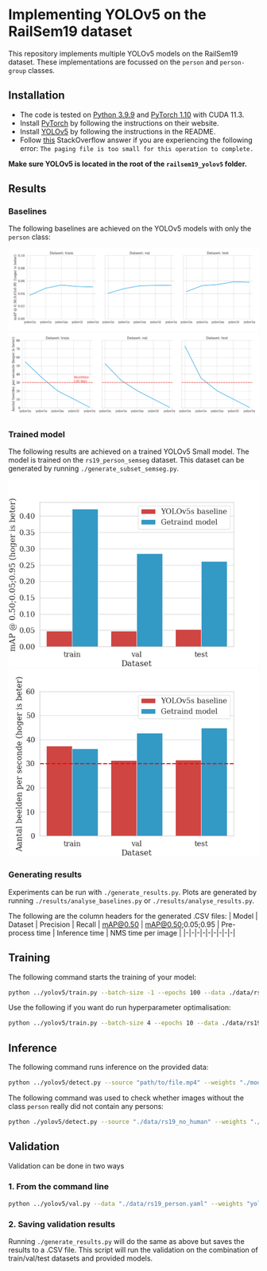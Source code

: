 # Implementing YOLOv5 on the RailSem19 dataset

This repository implements multiple YOLOv5 models on the RailSem19 dataset. These implementations are focussed on the `person` and `person-group` classes.

## Installation

- The code is tested on [Python 3.9.9](https://www.python.org/downloads/) and [PyTorch 1.10](https://pytorch.org/get-started/locally/) with CUDA 11.3.
- Install [PyTorch](https://pytorch.org/get-started/locally/) by following the instructions on their website.
- Install [YOLOv5](https://github.com/ultralytics/yolov5) by following the instructions in the README.
- Follow [this](https://stackoverflow.com/a/66800443) StackOverflow answer if you are experiencing the following error: `The paging file is too small for this operation to complete.`

**Make sure YOLOv5 is located in the root of the `railsem19_yolov5` folder.**

## Results

### Baselines

The following baselines are achieved on the YOLOv5 models with only the `person` class:

![Baselines mAP](./results/baselines/baselines_mAP.png)
![Baselines time](./results/baselines/baselines_time.png)

### Trained model

The following results are achieved on a trained YOLOv5 Small model. The model is trained on the `rs19_person_semseg` dataset. This dataset can be generated by running `./generate_subset_semseg.py`.

![mAP after training](./results/trained/trained_mAP.png)
![Time after training](./results/trained/trained_time.png)

### Generating results

Experiments can be run with `./generate_results.py`. Plots are generated by running `./results/analyse_baselines.py` or `./results/analyse_results.py`.

The following are the column headers for the generated .CSV files:
| Model | Dataset | Precision | Recall | mAP@0.50 | mAP@0.50;0.05;0.95 | Pre-process time | Inference time | NMS time per image |
|-|-|-|-|-|-|-|-|-|

## Training

The following command starts the training of your model:

```bash
python ../yolov5/train.py --batch-size -1 --epochs 100 --data ./data/rs19_person.yaml --weights yolov5s.pt --single-cls --workers 1
```

Use the following if you want do run hyperparameter optimalisation:

```bash
python ../yolov5/train.py --batch-size 4 --epochs 10 --data ./data/rs19_person.yaml --weights yolov5s.pt --single-cls --workers 1 --evolve 40
```

## Inference

The following command runs inference on the provided data:

```bash
python ../yolov5/detect.py --source "path/to/file.mp4" --weights "./models/yolov5s.pt" --classes 0
```

The following command was used to check whether images without the class `person` really did not contain any persons:

```bash
python ./yolov5/detect.py --source "./data/rs19_no_human" --weights "./models/trained_best.pt" --classes 0 --iou-thres 0.6 --max-det 100 --conf-thres 0.6 --save-txt --save-conf
```

## Validation

Validation can be done in two ways

### 1. From the command line

```bash
python ../yolov5/val.py --data "./data/rs19_person.yaml" --weights "yolov5s.pt" --batch-size 1 --task val --single-cls
```

### 2. Saving validation results

Running `./generate_results.py` will do the same as above but saves the results to a .CSV file. This script will run the validation on the combination of train/val/test datasets and provided models.
